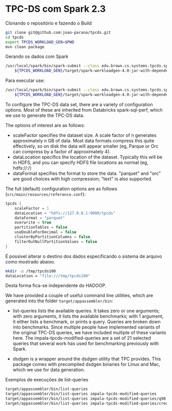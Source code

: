 # TPC-DS com Spark 2.3

Clonando o repositório e fazendo o Build

```bash
git clone git@github.com:joao-parana/tpcds.git
cd tpcds
export TPCDS_WORKLOAD_GEN=$PWD
mvn clean package
```

Gerando os dados com Spark

```bash
/usr/local/spark/bin/spark-submit --class edu.brown.cs.systems.tpcds.spark.SparkTPCDSDataGenerator \
    ${TPCDS_WORKLOAD_GEN}/target/spark-workloadgen-4.0-jar-with-dependencies.jar
```

	
Para executar use:

```bash
/usr/local/spark/bin/spark-submit --class edu.brown.cs.systems.tpcds.spark.SparkTPCDSWorkloadGenerator \
    ${TPCDS_WORKLOAD_GEN}/target/spark-workloadgen-4.0-jar-with-dependencies.jar
```


To configure the TPC-DS data set, there are a variety of configuration options.  Most of these are inherited from Databricks spark-sql-perf, which we use to generate the TPC-DS data.

The options of interest are as follows:

 - scaleFactor specifies the dataset size.  A scale factor of n generates approximately n GB of data.  Most data formats compress this quite effectively, so on disk the data will appear smaller (eg, Parque or Orc can compress by a factor of approximately 4).
 - dataLocation specifics the location of the dataset.  Typically this will be in HDFS, and you can specify HDFS file locations as normal (eg, hdfs://<hostname>:<port>/<path>)
 - dataFormat specifies the format to store the data.  "parquet" and "orc" are good choices with high compression; "text" is also supported.

The full (default) configuration options are as follows (`src/main/resources/reference.conf`):

```java	
tpcds {
    scaleFactor = 1
    dataLocation = "hdfs://127.0.0.1:9000/tpcds"
    dataFormat = "parquet"
    overwrite = true
    partitionTables = false
    useDoubleForDecimal = false
    clusterByPartitionColumns = false
    filterOutNullPartitionValues = false
}
```

É possivel alterar o destino dos dados especificando o sistema de arquivo como mostrado abaixo.


```bash
mkdir -p /tmp/tpcds100
dataLocation = "file:///tmp/tpcds100"
```

Desta forma fica-se independente do HADOOP.


We have provided a couple of useful command line utilities, which are generated 
into the folder `target/appassembler/bin`:

* list-queries lists the available queries.  It takes zero or one arguments; with zero arguments, it lists the available benchmarks; with 1 argument, it either lists a benchmark, or prints a query.
Queries are broken down into benchmarks.
Since multiple people have implemented variants of the original TPC-DS queries, we have included multiple of these variants here.  The impala-tpcds-modified-queries are a set of 21 selected queries that several work has used for benchmarking previously with Spark.
 
* dsdgen is a wrapper around the dsdgen utility that TPC provides. This package comes with precompiled dsdgen binaries for Linux and Mac, which we use for data generation.

Exemplos de execuções de list-queries

```bash
target/appassembler/bin/list-queries
target/appassembler/bin/list-queries impala-tpcds-modified-queries
target/appassembler/bin/list-queries impala-tpcds-modified-queries/q98.sql
target/appassembler/bin/list-queries impala-tpcds-modified-queries/create-rdd.sql
```

```bash
```

```bash
```

```bash
```

